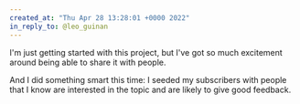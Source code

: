 ```yaml
---
created_at: "Thu Apr 28 13:28:01 +0000 2022"
in_reply_to: @leo_guinan
---
```


I'm just getting started with this project, but I've got so much excitement around being able to share it with people.

And I did something smart this time: I seeded my subscribers with people that I know are interested in the topic and are likely to give good feedback.